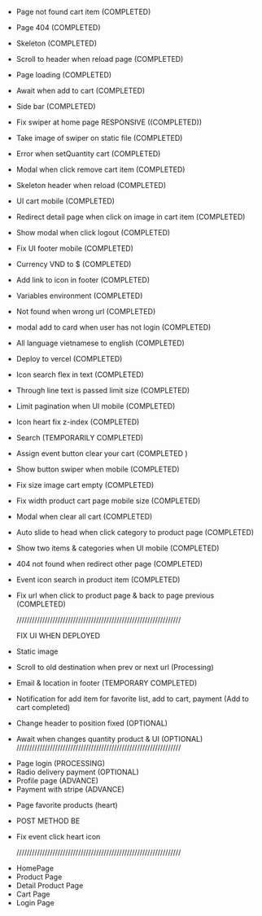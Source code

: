 - Page not found cart item (COMPLETED)
- Page 404 (COMPLETED)
- Skeleton (COMPLETED)
- Scroll to header when reload page (COMPLETED)
- Page loading (COMPLETED)
- Await when add to cart (COMPLETED)
- Side bar (COMPLETED)
- Fix swiper at home page RESPONSIVE ((COMPLETED))
- Take image of swiper on static file (COMPLETED)
- Error when setQuantity cart (COMPLETED)
- Modal when click remove cart item (COMPLETED)
- Skeleton header when reload (COMPLETED)
- UI cart mobile (COMPLETED)
- Redirect detail page when click on image in cart item (COMPLETED)
- Show modal when click logout (COMPLETED)
- Fix UI footer mobile (COMPLETED)
- Currency VND to $ (COMPLETED)
- Add link to icon in footer (COMPLETED)
- Variables environment (COMPLETED)
- Not found when wrong url (COMPLETED)
- modal add to card when user has not login (COMPLETED)
- All language vietnamese to english (COMPLETED)
- Deploy to vercel (COMPLETED)
- Icon search flex in text (COMPLETED)
- Through line text is passed limit size (COMPLETED)
- Limit pagination when UI mobile (COMPLETED)
- Icon heart fix z-index (COMPLETED)
- Search (TEMPORARILY COMPLETED)
- Assign event button clear your cart (COMPLETED )
- Show button swiper when mobile (COMPLETED)
- Fix size image cart empty (COMPLETED)
- Fix width product cart page mobile size (COMPLETED)
- Modal when clear all cart (COMPLETED)
- Auto slide to head when click category to product page (COMPLETED)
- Show two items & categories when UI mobile (COMPLETED)
- 404 not found when redirect other page (COMPLETED)
- Event icon search in product item (COMPLETED)
- Fix url when click to product page & back to page previous (COMPLETED)

  ////////////////////////////////////////////////////////////////

  FIX UI WHEN DEPLOYED

- Static image
- Scroll to old destination when prev or next url (Processing)

- Email & location in footer (TEMPORARY COMPLETED)
- Notification for add item for favorite list, add to cart, payment (Add to cart completed)
- Change header to position fixed (OPTIONAL)
- Await when changes quantity product & UI (OPTIONAL)
  ////////////////////////////////////////////////////////////////

* Page login (PROCESSING)
* Radio delivery payment (OPTIONAL)
* Profile page (ADVANCE)
* Payment with stripe (ADVANCE)

- Page favorite products (heart)

* POST METHOD BE
* Fix event click heart icon

  ////////////////////////////////////////////////////////////////

- HomePage
- Product Page
- Detail Product Page
- Cart Page
- Login Page
